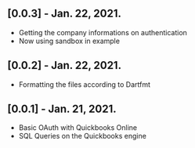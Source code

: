 ## [0.0.3] - Jan. 22, 2021.

* Getting the company informations on authentication
* Now using sandbox in example

## [0.0.2] - Jan. 22, 2021.

* Formatting the files according to Dartfmt

## [0.0.1] - Jan. 21, 2021.

* Basic OAuth with Quickbooks Online
* SQL Queries on the Quickbooks engine
